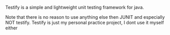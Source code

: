 Testify is a simple and lightweight unit testing framework for java. 

Note that there is no reason to use anything else then JUNIT and especially NOT testify. 
Testify is just my personal practice project, I dont use it myself either
